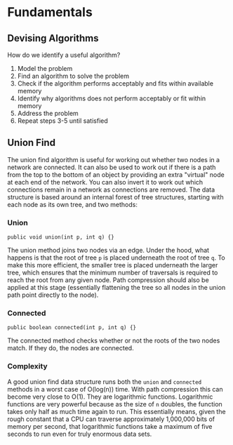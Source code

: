 # Fundamentals

## Devising Algorithms

How do we identify a useful algorithm?

1. Model the problem
2. Find an algorithm to solve the problem
3. Check if the algorithm performs acceptably and fits within available memory
4. Identify why algorithms does not perform acceptably or fit within memory
5. Address the problem
6. Repeat steps 3-5 until satisfied

## Union Find

The union find algorithm is useful for working out whether two nodes in a network are connected. It can also be used to work out if there is a path from the top to the bottom of an object by providing an extra "virtual" node at each end of the network. You can also invert it to work out which connections remain in a network as connections are removed. The data structure is based around an internal forest of tree structures, starting with each node as its own tree, and two methods:

### Union

```(java)
public void union(int p, int q) {}
```

The union method joins two nodes via an edge. Under the hood, what happens is that the root of tree `p` is placed underneath the root of tree `q`. To make this more efficient, the smaller tree is placed underneath the larger tree, which ensures that the minimum number of traversals is required to reach the root from any given node. Path compression should also be applied at this stage (essentially flattening the tree so all nodes in the union path point directly to the node).

### Connected

```(java)
public boolean connected(int p, int q) {}
```

The connected method checks whether or not the roots of the two nodes match. If they do, the nodes are connected.

### Complexity

A good union find data structure runs both the `union` and `connected` methods in a worst case of O(log(n)) time. With path compression this can become very close to O(1). They are logarithmic functions. Logarithmic functions are very powerful because as the size of `n` doubles, the function takes only half as much time again to run. This essentially means, given the rough constant that a CPU can traverse approximately 1,000,000 bits of memory per second, that logarithmic functions take a maximum of five seconds to run even for truly enormous data sets.
